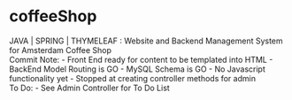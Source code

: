 # coffeeShop
JAVA | SPRING | THYMELEAF : Website and Backend Management System for Amsterdam Coffee Shop
<br>
Commit Note: 
	- Front End ready for content to be templated into HTML
	- BackEnd Model Routing is GO
	- MySQL Schema is GO
	- No Javascript functionality yet
	- Stopped at creating controller methods for admin
<br>
To Do:
	- See Admin Controller for To Do List